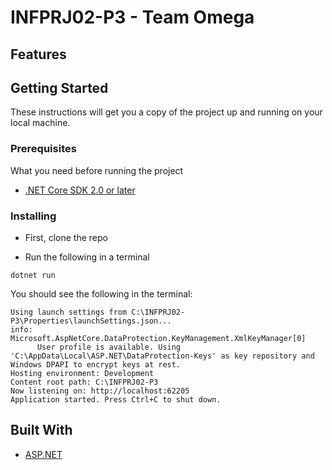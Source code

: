 # INFPRJ02-P3 - Team Omega

## Features

## Getting Started

These instructions will get you a copy of the project up and running on your local machine.

### Prerequisites

What you need before running the project

- [.NET Core SDK 2.0 or later](https://www.microsoft.com/net/download)

### Installing

- First, clone the repo

- Run the following in a terminal

```
dotnet run
```

You should see the following in the terminal:

```
Using launch settings from C:\INFPRJ02-P3\Properties\launchSettings.json...
info: Microsoft.AspNetCore.DataProtection.KeyManagement.XmlKeyManager[0]
      User profile is available. Using 'C:\AppData\Local\ASP.NET\DataProtection-Keys' as key repository and Windows DPAPI to encrypt keys at rest.
Hosting environment: Development
Content root path: C:\INFPRJ02-P3
Now listening on: http://localhost:62205
Application started. Press Ctrl+C to shut down.
```

## Built With

- [ASP.NET](https://www.asp.net/mvc)


